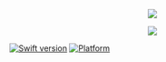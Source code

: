 <p align="center">
        <img src="https://monosnap.com/file/AhaqMW9iRTpptxn7yTAwZARXzoQ80C.png">
</p>

<p align="center">
    <a href="http://i.imgur.com/ZN13eaf.gif">
        <img src="https://media.giphy.com/media/3oeHLvSB1nLEsa2xos/giphy.gif">
    </a>
</p>

[![Swift version](https://img.shields.io/badge/swift-4.0-orange.svg?style=flat.svg)](https://img.shields.io/badge/swift-4.0-orange.svg?style=flat.svg)
[![Platform](https://img.shields.io/badge/platforms-iOS%2C%20WatchOS-lightgrey.svg)](https://img.shields.io/badge/platforms-iOS%2C%20WatchOS-lightgrey.svg)

